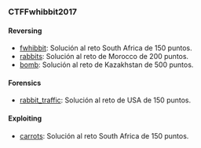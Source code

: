 ### CTFFwhibbit2017

#### Reversing
- [fwhibbit](https://github.com/g4ngli0s/CTF/blob/master/CTFFwhibbit2017/fwhibbit-150.md): Solución al reto South Africa de 150 puntos.
- [rabbits](https://github.com/g4ngli0s/CTF/blob/master/CTFFwhibbit2017/rabbits-200.md): Solución al reto de Morocco de 200 puntos.
- [bomb](https://github.com/g4ngli0s/CTF/blob/master/CTFFwhibbit2017/bomb-500.md): Solución al reto de Kazakhstan de 500 puntos.

#### Forensics
- [rabbit_traffic](https://github.com/g4ngli0s/CTF/blob/master/CTFFwhibbit2017/rabbit_traffic.md): Solución al reto de USA de 150 puntos.

#### Exploiting
- [carrots](https://github.com/g4ngli0s/CTF/blob/master/CTFFwhibbit2017/carrots-300.md): Solución al reto South Africa de 150 puntos.
